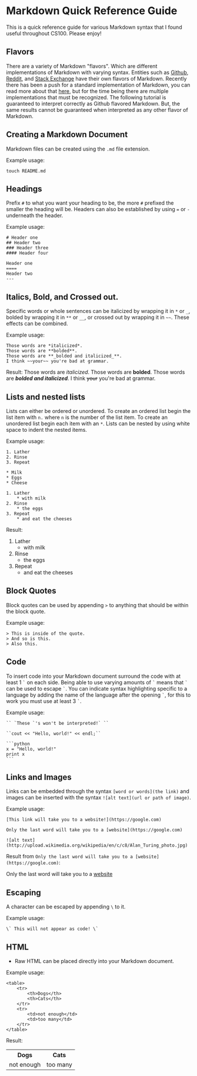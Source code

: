 Markdown Quick Reference Guide
===
This is a quick reference guide for various Markdown syntax that I found useful throughout CS100. Please enjoy!

Flavors
---
There are a variety of Markdown "flavors". Which are different implementations of Markdown with varying syntax. Entities such as [Github](https://help.github.com/articles/github-flavored-markdown/), [Reddit](http://www.reddit.com/wiki/commenting), and [Stack Exchange](http://stackoverflow.com/editing-help) have their own flavors of Markdown. Recently there has been a push for a standard implementation of Markdown, you can read more about that [here](http://blog.codinghorror.com/standard-flavored-markdown/), but for the time being there are multiple implementations that must be recognized. The following tutorial is guaranteed to interpret correctly as Github flavored Markdown. But, the same results cannot be guaranteed when interpreted as any other flavor of Markdown.

Creating a Markdown Document
---
Markdown files can be created using the ```.md``` file extension.

Example usage:

    touch README.md

Headings
---
Prefix ```#``` to what you want your heading to be, the more ```#``` prefixed the smaller the heading will be. Headers can also be established by using ```=``` or ```-``` underneath the header.

Example usage:

    # Header one
    ## Header two
    ### Header three
    #### Header four

    Header one
    ====
    Header two
    ---

Italics, Bold, and Crossed out.
---
Specific words or whole sentences can be italicized by wrapping it in ```*``` or ```_```, bolded by wrapping it in ```**``` or ```__```, or crossed out by wrapping it in ```~~```. These effects can be combined.

Example usage:

    Those words are *italicized*.
    Those words are **bolded**.
    Those words are **_bolded and italicized_**.
    I think ~~your~~ you're bad at grammar.
    
Result:
Those words are *italicized*.
Those words are **bolded**.
Those words are **_bolded and italicized_**.
I think ~~your~~ you're bad at grammar.
    
Lists and nested lists
---
Lists can either be ordered or unordered. To create an ordered list begin the list item with ```n.``` where ```n``` is the number of the list item. To create an unordered list begin each item with an ```*```. Lists can be nested by using white space to indent the nested items.

Example usage:
    
    1. Lather
    2. Rinse
    3. Repeat
    
    * Milk
    * Eggs
    * Cheese

    1. Lather
        * with milk
    2. Rinse
        * the eggs
    3. Repeat
        * and eat the cheeses
        
Result:

1. Lather
    * with milk
2. Rinse
    * the eggs
3. Repeat
    * and eat the cheeses

Block Quotes
---
Block quotes can be used by appending ```>``` to anything that should be within the block quote.

Example usage:

    > This is inside of the quote.
    > And so is this.
    > Also this.

Code
---
To insert code into your Markdown document surround the code with at least 1 `` ` `` on each side. Being able to use varying amounts of ``` ` ``` means that  ``` ` ``` can be used to escape ``` ` ```. You can indicate syntax highlighting specific to a language by adding the name of the language after the opening `` ` ``, for this to work you must use at least 3 `` ` ``. 

Example usage:
    
    `` `These `'s won't be interpreted!` ``

    ``cout << "Hello, world!" << endl;``
    
    ```python
    x = "Hello, world!"
    print x
    ```
    
Links and Images
---
Links can be embedded through the syntax ```[word or words](the link)``` and images can be inserted with the syntax ```![alt text](url or path of image)```.

Example usage:

    [This link will take you to a website!](https://google.com)
    
    Only the last word will take you to a [website](https://google.com)
    
    ![alt text](http://upload.wikimedia.org/wikipedia/en/c/c8/Alan_Turing_photo.jpg)

Result from ```Only the last word will take you to a [website](https://google.com)```:

Only the last word will take you to a [website](https://google.com)

Escaping
---
A character can be escaped by appending ```\``` to it.

Example usage:
    
    \` This will not appear as code! \`

HTML
---
* Raw HTML can be placed directly into your Markdown document.

Example usage:

    <table>
        <tr>
            <th>Dogs</th>
            <th>Cats</th>
        </tr>
        <tr>
            <td>not enough</td>
            <td>too many</td>
        </tr>
    </table>
    
Result:

<table>
    <tr>
        <th>Dogs</th>
        <th>Cats</th>
    </tr>
    <tr>
        <td>not enough</td>
        <td>too many</td>
    </tr>
</table>

